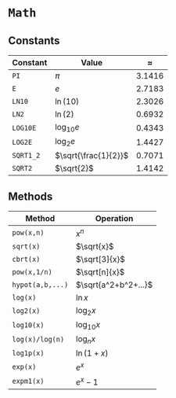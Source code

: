 # `Math`

## Constants

| Constant | Value | $\approx$ |
|--|--|--|
| `PI` | $\pi$ | 3.1416 |
| `E` | $e$ | 2.7183 |
| `LN10` | $\ln(10)$ | 2.3026 |
| `LN2` | $\ln(2)$ | 0.6932 |
| `LOG10E` | $\log_{10} e$ | 0.4343 |
| `LOG2E` | $\log_2 e$ | 1.4427 |
| `SQRT1_2` | $\sqrt{\frac{1}{2}}$ | 0.7071 |
| `SQRT2` | $\sqrt{2}$ | 1.4142 |

## Methods

| Method | Operation |
|--|--|
| `pow(x,n)` | $x^n$ |
| `sqrt(x)` | $\sqrt{x}$ |
| `cbrt(x)` | $\sqrt[3]{x}$ |
| `pow(x,1/n)` | $\sqrt[n]{x}$ |
| `hypot(a,b,...)` | $\sqrt{a^2+b^2+...}$ |
| `log(x)` | $\ln x$ |
| `log2(x)` | $\log_2 x$ |
| `log10(x)` | $\log_{10} x$ |
| `log(x)/log(n)` | $\log_n x$ |
| `log1p(x)` | $\ln(1+x)$ |
| `exp(x)` | $e^x$ |
| `expm1(x)` | $e^x - 1$ |
